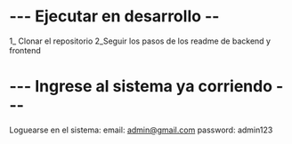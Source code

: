   
  # --- Ejecutar en desarrollo --
  1_ Clonar el repositorio
  2_Seguir los pasos de los readme de backend y frontend

  # --- Ingrese al sistema ya corriendo ---
  Loguearse en el sistema:
  email: admin@gmail.com
  password: admin123
